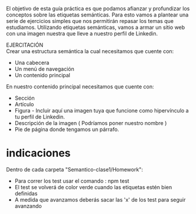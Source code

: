 El objetivo de esta guía práctica es que podamos afianzar y profundizar
 los conceptos sobre las etiquetas semánticas. Para esto vamos a plantear 
 una serie de ejercicios simples que nos permitirán repasar los temas 
 que estudiamos. 
Utilizando etiquetas semánticas, vamos a armar un sitio web con una imagen 
nuestra que lleve a nuestro perfil de Linkedin.

EJERCITACIÓN   
Crear una estructura semántica la cual necesitamos que cuente con:
- Una cabecera
- Un menú de navegación 
- Un contenido principal

En nuestro contenido principal necesitamos que cuente con:
- Sección
- Artículo
- Figura - Incluir aquí una imagen tuya que funcione como hipervínculo a tu perfil de Linkedin.
- Descripción de la imagen ( Podríamos poner nuestro nombre )
- Pie de página donde tengamos un párrafo.

# indicaciones 
Dentro de cada carpeta "Semantico-clase1/Homework":
- Para correr los test usar el comando : npm test
- El test se volverá de color verde cuando las etiquetas estén bien definidas
- A medida que avanzamos deberás sacar las 'x' de los test para seguir avanzando  

